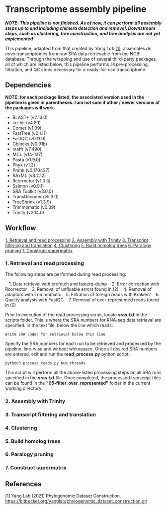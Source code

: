# Transcriptome assembly pipeline

***NOTE: This pipeline is not finished. As of now, it can perform all assembly steps up to and including chimera detection and removal. Downstream steps, such as clustering, tree construction, and tree analysis are not yet implemented***

This pipeline, adapted from that created by *Yang Lab* [[1]](#1), assembles *de novo* transcriptomes from raw SRA data retrievable from the NCBI database. Through the wrapping and use of several third-party packages, all of which are listed below, this pipeline performs all pre-processing, filtration, and QC steps necessary for a ready-for-use transcriptome.

## Dependencies
**NOTE: for each package listed, the associated version used in the pipeline is given in parentheses. I am not sure if other / newer versions of the packages will work.**

- BLAST+ (v2.13.0)
- cd-hit (v4.8.1)
- Corset (v1.09)
- FastTree (v2.1.11)
- FastQC (v0.11.9)
- Gblocks (v0.91b)
- mafft (v7.490)
- MCL (v14-137)
- Pasta (v1.9.0)
- Phyx (v1.3)
- Prank (v0.170427)
- RAxML (v8.2.12)
- Rcorrector (v1.0.5)
- Salmon (v0.9.1)
- SRA Toolkit (v3.0.0)
- TransDecoder (v5.3.0)
- TreeShrink (v1.3.9)
- Trimmomatic (v0.39)
- Trinity (v2.14.0)

## Workflow

[1. Retrieval and read processing](#read_processing)
[2. Assembly with Trinity](#trinity)
[3. Transcript filtering and translation](#filt_trans)
[4. Clustering](#clustering)
[5. Build homolog trees](#homo_trees)
[6. Paralogy pruning](#para_prune)
[7. Construct supermatrix](#supermatrix)


### 1. Retrieval and read processing <a name="read_processing"></a>

The following steps are performed during read processing:

&nbsp;&nbsp;&nbsp;1. Data retrieval with prefetch and fasterq-dump
&nbsp;&nbsp;&nbsp;2. Error correction with Rcorrector
&nbsp;&nbsp;&nbsp;3. Removal of unfixable errors found in (2)
&nbsp;&nbsp;&nbsp;4. Removal of adaptors with Trimmomatic
&nbsp;&nbsp;&nbsp;5. Filtration of foreign reads with Kraken2
&nbsp;&nbsp;&nbsp;6. Quality analysis with FastQC
&nbsp;&nbsp;&nbsp;7. Removal of over-represented reads found in (6)

Prior to execution of the read processing script, locate **sras.txt** in the scripts folder. This is where the SRA numbers for RNA-seq data retrieval are specified. In the text file, below the line which reads: 
```
Write SRA codes for retrieval below this line
```
Specify the SRA numbers for each run to be retrieved and processed by the pipeline, line-wise and without whitespace. Once all desired SRA numbers are entered, exit and run the **read_process.py** python script:
```
python3 process_reads.py num_threads
```
This script will perform all the above-listed processing steps on all SRA runs specified in the **sras.txt** file. Once completed, the processed transcript files can be found in the **"05-filter_over_represented"** folder in the current working directory.

### 2. Assembly with Trinity <a name="trinity"></a>

### 3. Transcript filtering and translation <a name="filt_trans"></a>

### 4. Clustering <a name="clustering"></a>

### 5. Build homolog trees <a name="homo_trees"></a>

### 6. Paralogy pruning <a name="para_prune"></a>

### 7. Construct supermatrix <a name="supermatrix"></a>

## References
<a id= "1">[1]</a>  Yang Lab (2021) Phylogenomic Dataset Construction. https://bitbucket.org/yanglab/phylogenomic_dataset_construction.git

